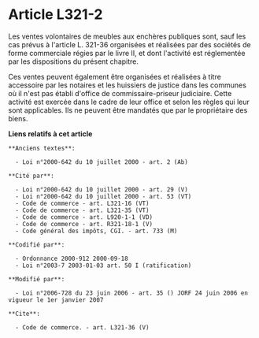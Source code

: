 # Article L321-2

Les ventes volontaires de meubles aux enchères publiques sont, sauf les cas prévus à l'article L. 321-36 organisées et
réalisées par des sociétés de forme commerciale régies par le livre II, et dont l'activité est réglementée par les
dispositions du présent chapitre.

Ces ventes peuvent également être organisées et réalisées à titre accessoire par les notaires et les huissiers de justice
dans les communes où il n'est pas établi d'office de commissaire-priseur judiciaire. Cette activité est exercée dans le cadre
de leur office et selon les règles qui leur sont applicables. Ils ne peuvent être mandatés que par le propriétaire des biens.

**Liens relatifs à cet article**

	**Anciens textes**:

	  - Loi n°2000-642 du 10 juillet 2000 - art. 2 (Ab)

	**Cité par**:

	  - Loi n°2000-642 du 10 juillet 2000 - art. 29 (V)
	  - Loi n°2000-642 du 10 juillet 2000 - art. 53 (VT)
	  - Code de commerce - art. L321-16 (VT)
	  - Code de commerce - art. L321-35 (VT)
	  - Code de commerce - art. L920-1-1 (VD)
	  - Code de commerce - art. R321-18-1 (V)
	  - Code général des impôts, CGI. - art. 733 (M)

	**Codifié par**:

	  - Ordonnance 2000-912 2000-09-18
	  - Loi n°2003-7 2003-01-03 art. 50 I (ratification)

	**Modifié par**:

	  - Loi n°2006-728 du 23 juin 2006 - art. 35 () JORF 24 juin 2006 en vigueur le 1er janvier 2007

	**Cite**:

	  - Code de commerce. - art. L321-36 (V)
